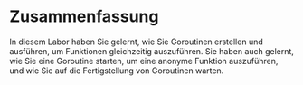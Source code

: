# Zusammenfassung

In diesem Labor haben Sie gelernt, wie Sie Goroutinen erstellen und ausführen, um Funktionen gleichzeitig auszuführen. Sie haben auch gelernt, wie Sie eine Goroutine starten, um eine anonyme Funktion auszuführen, und wie Sie auf die Fertigstellung von Goroutinen warten.
